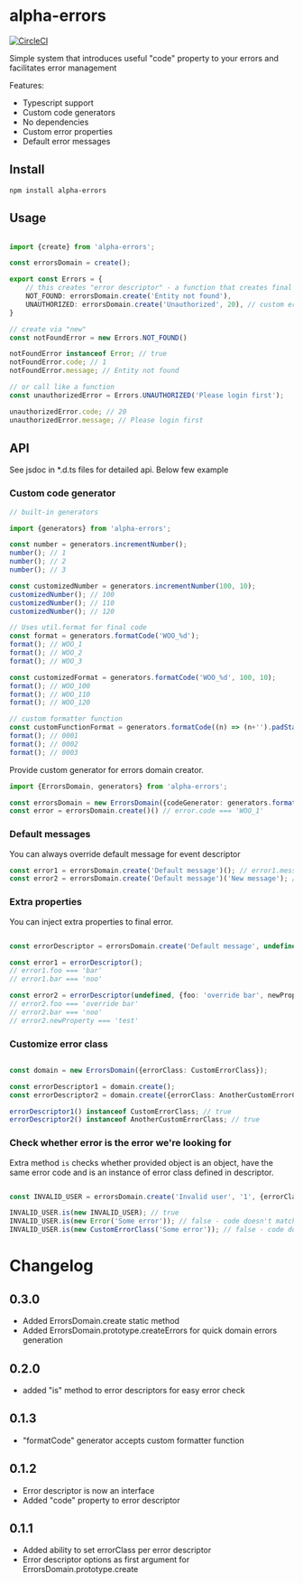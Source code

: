 # alpha-errors

[![CircleCI](https://circleci.com/gh/wookieb/alpha-errors.svg?style=svg)](https://circleci.com/gh/wookieb/alpha-errors)

Simple system that introduces useful "code" property to your errors and facilitates error management

Features:
* Typescript support
* Custom code generators
* No dependencies
* Custom error properties
* Default error messages

## Install
```
npm install alpha-errors
```

## Usage
```typescript

import {create} from 'alpha-errors';

const errorsDomain = create();

export const Errors = {
    // this creates "error descriptor" - a function that creates final error object
    NOT_FOUND: errorsDomain.create('Entity not found'),
    UNAUTHORIZED: errorsDomain.create('Unauthorized', 20), // custom error code
}

// create via "new"
const notFoundError = new Errors.NOT_FOUND()

notFoundError instanceof Error; // true
notFoundError.code; // 1
notFoundError.message; // Entity not found

// or call like a function
const unauthorizedError = Errors.UNAUTHORIZED('Please login first');

unauthorizedError.code; // 20
unauthorizedError.message; // Please login first
```

## API
See jsdoc in *.d.ts files for detailed api. Below few example

### Custom code generator

```typescript
// built-in generators

import {generators} from 'alpha-errors';

const number = generators.incrementNumber();
number(); // 1
number(); // 2
number(); // 3

const customizedNumber = generators.incrementNumber(100, 10);
customizedNumber(); // 100
customizedNumber(); // 110
customizedNumber(); // 120

// Uses util.format for final code
const format = generators.formatCode('WOO_%d');
format(); // WOO_1
format(); // WOO_2
format(); // WOO_3

const customizedFormat = generators.formatCode('WOO_%d', 100, 10);
format(); // WOO_100
format(); // WOO_110
format(); // WOO_120

// custom formatter function
const customFunctionFormat = generators.formatCode((n) => (n+'').padStart(4, '0'))
format(); // 0001
format(); // 0002
format(); // 0003
```

Provide custom generator for errors domain creator.
```typescript
import {ErrorsDomain, generators} from 'alpha-errors';

const errorsDomain = new ErrorsDomain({codeGenerator: generators.formatCode('WOO_%d')});
const error = errorsDomain.create()() // error.code === 'WOO_1'
```

### Default messages

You can always override default message for event descriptor
```typescript
const error1 = errorsDomain.create('Default message')(); // error1.message === 'Default message'
const error2 = errorsDomain.create('Default message')('New message'); // error1.message === 'New message'
```

### Extra properties

You can inject extra properties to final error. 
```typescript

const errorDescriptor = errorsDomain.create('Default message', undefined, {foo: 'bar', bar: 'noo'});

const error1 = errorDescriptor();
// error1.foo === 'bar'
// error1.bar === 'noo'

const error2 = errorDescriptor(undefined, {foo: 'override bar', newProperty: 'test'});
// error2.foo === 'override bar'
// error2.bar === 'noo'
// error2.newProperty === 'test'
```

### Customize error class

```typescript

const domain = new ErrorsDomain({errorClass: CustomErrorClass});

const errorDescriptor1 = domain.create();
const errorDescriptor2 = domain.create({errorClass: AnotherCustomErrorClass});

errorDescriptor1() instanceof CustomErrorClass; // true
errorDescriptor2() instanceof AnotherCustomErrorClass; // true
```

### Check whether error is the error we're looking for

Extra method `is` checks whether provided object is an object, have the same error code and is an instance of error class defined in descriptor.

```typescript

const INVALID_USER = errorsDomain.create('Invalid user', '1', {errorClass: CustomErrorClass});

INVALID_USER.is(new INVALID_USER); // true
INVALID_USER.is(new Error('Some error')); // false - code doesn't match and it's not an instance of CustomErrorClass
INVALID_USER.is(new CustomErrorClass('Some error')); // false - code doesn't match
```

# Changelog

## 0.3.0
* Added ErrorsDomain.create static method
* Added ErrorsDomain.prototype.createErrors for quick domain errors generation

## 0.2.0
* added "is" method to error descriptors for easy error check

## 0.1.3
* "formatCode" generator accepts custom formatter function

## 0.1.2
* Error descriptor is now an interface
* Added "code" property to error descriptor

## 0.1.1
* Added ability to set errorClass per error descriptor
* Error descriptor options as first argument for ErrorsDomain.prototype.create
